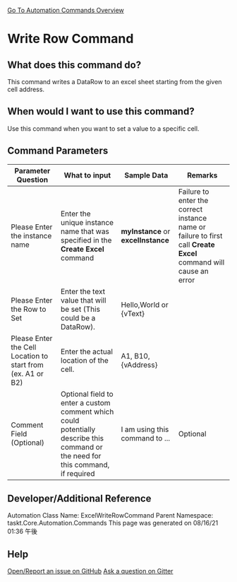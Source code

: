 <!--TITLE: Write Row Command -->
<!-- SUBTITLE: a command in the Excel Commands group. -->
[Go To Automation Commands Overview](/automation-commands.md)


# Write Row Command


## What does this command do?
This command writes a DataRow to an excel sheet starting from the given cell address.


## When would I want to use this command?
Use this command when you want to set a value to a specific cell.


## Command Parameters
| Parameter Question   	| What to input  	|  Sample Data 	| Remarks  	|
| ---                    | ---               | ---           | ---       |
|Please Enter the instance name|Enter the unique instance name that was specified in the **Create Excel** command|**myInstance** or **excelInstance**|Failure to enter the correct instance name or failure to first call **Create Excel** command will cause an error|
|Please Enter the Row to Set|Enter the text value that will be set (This could be a DataRow).|Hello,World or {vText}||
|Please Enter the Cell Location to start from (ex. A1 or B2)|Enter the actual location of the cell.|A1, B10, {vAddress}||
|Comment Field (Optional)|Optional field to enter a custom comment which could potentially describe this command or the need for this command, if required|I am using this command to ...|Optional|










## Developer/Additional Reference
Automation Class Name: ExcelWriteRowCommand
Parent Namespace: taskt.Core.Automation.Commands
This page was generated on 08/16/21 01:36 午後


## Help
[Open/Report an issue on GitHub](https://github.com/saucepleez/taskt/issues/new)
[Ask a question on Gitter](https://gitter.im/taskt-rpa/Lobby)
